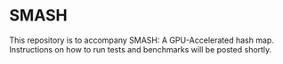 # SMASH

This repository is to accompany SMASH: A GPU-Accelerated hash map. Instructions on how to run tests and benchmarks will be posted shortly.
